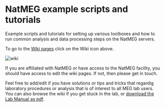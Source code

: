 # NatMEG example scripts and tutorials
Example scripts and tutorials for setting up various toolboxes and how to run common analysis and data processing steps on the NatMEG servers.

To go to the [Wiki pages](https://github.com/natmegsweden/NatMEG_Wiki/wiki) click on the Wiki icon above.

![wiki](https://github.com/natmegsweden/NatMEG_Wiki/blob/main/wiki_images/wiki.png)

If you are affiliated with NatMEG or have access to the NatMEG facility, you should have access to edit the wiki pages. If not, then please get in touch.

Feel free to add/edit if you have solutions or tips and tricks that regardig laboratory procedures or analysis that is of interest to all MEG lab users.
You can also browse the wiki if you get stuck in the lab, or [download the Lab Manual as pdf](https://github.com/natmegsweden/NatMEG_Wiki/wiki/Lab-Manual.pdf).
